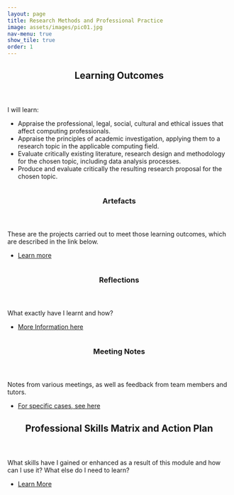 ```yaml
---
layout: page
title: Research Methods and Professional Practice
image: assets/images/pic01.jpg
nav-menu: true
show_tile: true
order: 1
---
```


<!-- Main -->
<div id="main" class="alt">
						<!-- One -->
							<section id="one">
								<div class="inner">
									<header class="major">
										<h2>Learning Outcomes</h2>
									</header>
									<p>I will learn:</p>
									<ul>
										<li>Appraise the professional, legal, social, cultural and ethical issues that affect computing professionals.</li>
										<li>Appraise the principles of academic investigation, applying them to a research topic in the applicable computing field.</li>
										<li>Evaluate critically existing literature, research design and methodology for the chosen topic, including data analysis processes.</li>
										<li>Produce and evaluate critically the resulting research proposal for the chosen topic.</li>
									</ul>
								</div>
							</section>
						<!-- Two -->
							<section id="two" class="spotlights">
								<section>
									<a href="generic.html" class="image">
										<img src="images/pic08.jpg" alt="" data-position="center center">
									</a>
									<div class="content">
										<div class="inner">
											<header class="major">
												<h3>Artefacts</h3>
											</header>
											<p>These are the projects carried out to meet those learning outcomes, which are described in the link below.</p>
											<ul class="actions">
												<li><a href="generic.html" class="button">Learn more</a></li>
											</ul>
										</div>
									</div>
								</section>
								<section>
									<a href="generic.html" class="image">
										<img src="images/pic09.jpg" alt="" data-position="top center">
									</a>
									<div class="content">
										<div class="inner">
											<header class="major">
												<h3>Reflections</h3>
											</header>
											<p>What exactly have I learnt and how?</p>
											<ul class="actions">
												<li><a href="generic.html" class="button">More Information here</a></li>
											</ul>
										</div>
									</div>
								</section>
								<section>
									<a href="generic.html" class="image">
										<img src="images/pic10.jpg" alt="" data-position="25% 25%">
									</a>
									<div class="content">
										<div class="inner">
											<header class="major">
												<h3>Meeting Notes</h3>
											</header>
											<p>Notes from various meetings, as well as feedback from team members and tutors.</p>
											<ul class="actions">
												<li><a href="generic.html" class="button">For specific cases, see here</a></li>
											</ul>
										</div>
									</div>
								</section>
							</section>
						<!-- Three -->
							<section id="three">
								<div class="inner">
									<header class="major">
										<h2>Professional Skills Matrix and Action Plan</h2>
									</header>
									<p>What skills have I gained or enhanced as a result of this module and how can I use it?  What else do I need to learn?</p>
									<ul class="actions">
										<li><a href="generic.html" class="button next">Learn More</a></li>
									</ul>
								</div>
							</section>
</div>

